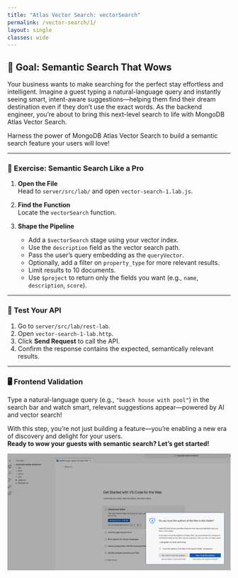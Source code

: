 ```yaml
---
title: "Atlas Vector Search: vectorSearch"
permalink: /vector-search/1/
layout: single
classes: wide
---
```


## 🚀 Goal: Semantic Search That Wows

Your business wants to make searching for the perfect stay effortless and intelligent. Imagine a guest typing a natural-language query and instantly seeing smart, intent-aware suggestions—helping them find their dream destination even if they don’t use the exact words. As the backend engineer, you’re about to bring this next-level search to life with MongoDB Atlas Vector Search.

Harness the power of MongoDB Atlas Vector Search to build a semantic search feature your users will love!

---

### 🧩 Exercise: Semantic Search Like a Pro

1. **Open the File**  
   Head to `server/src/lab/` and open `vector-search-1.lab.js`.

2. **Find the Function**  
   Locate the `vectorSearch` function.

3. **Shape the Pipeline**  
   - Add a `$vectorSearch` stage using your vector index.  
   - Use the `description` field as the vector search path.  
   - Pass the user’s query embedding as the `queryVector`.  
   - Optionally, add a filter on `property_type` for more relevant results.  
   - Limit results to 10 documents.  
   - Use `$project` to return only the fields you want (e.g., `name`, `description`, `score`).

---

### 🚦 Test Your API

1. Go to `server/src/lab/rest-lab`.  
2. Open `vector-search-1-lab.http`.  
3. Click **Send Request** to call the API.  
4. Confirm the response contains the expected, semantically relevant results.

---

### 🖥️ Frontend Validation

Type a natural-language query (e.g., `"beach house with pool"`) in the search bar and watch smart, relevant suggestions appear—powered by AI and vector search!

With this step, you’re not just building a feature—you’re enabling a new era of discovery and delight for your users.  
**Ready to wow your guests with semantic search? Let’s get started!**

![vector-search-1-lab](../../assets/images/vector-search-1-lab.png)
